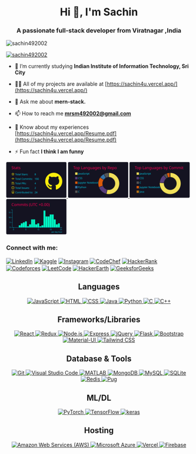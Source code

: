 
<h1 align="center">Hi 👋, I'm Sachin</h1>
<h3 align="center">A passionate full-stack developer from Viratnagar ,India</h3>

<p align="left"> <img src="https://komarev.com/ghpvc/?username=sachin492002&label=Profile%20views&color=0e75b6&style=flat" alt="sachin492002" /> </p>

<p align="left"> <a href="https://github.com/ryo-ma/github-profile-trophy"><img src="https://github-profile-trophy.vercel.app/?username=sachin492002" alt="sachin492002" /></a> </p>

- 🌱 I’m currently studying **Indian Institute of Information Technology, Sri City**

- 👨‍💻 All of my projects are available at [https://sachin4u.vercel.app/](https://sachin4u.vercel.app/)

- 💬 Ask me about **mern-stack.**

- 📫 How to reach me **mrsm492002@gmail.com**

- 📄 Know about my experiences [https://sachin4u.vercel.app/Resume.pdf](https://sachin4u.vercel.app/Resume.pdf)

- ⚡ Fun fact **I think I am funny**




<a  href="https://github.com/sachin492002">

<img src="https://raw.githubusercontent.com/sachin492002/profile-cards/master/profile-summary-card-output/2077/3-stats.svg" width="32.5%">
<img src="https://raw.githubusercontent.com/sachin492002/profile-cards/master/profile-summary-card-output/2077/1-repos-per-language.svg" width="32.5%">
<img src="https://raw.githubusercontent.com/sachin492002/profile-cards/master/profile-summary-card-output/2077/2-most-commit-language.svg" width="32.5%">
<img src="https://raw.githubusercontent.com/sachin492002/profile-cards/master/profile-summary-card-output/2077/4-productive-time.svg" width="32.5%">
</a>
<h3 align="left">Connect with me:</h3>

<p align="left">
<a href="https://linkedin.com/in/sachin-meena-9188ab200" target="_blank"><img align="center" src="https://img.icons8.com/color/48/000000/linkedin.png" alt="LinkedIn" height="60" width="60" /></a>
<a href="https://kaggle.com/xosachin" target="_blank"><img align="center" src="https://cdn.icon-icons.com/icons2/2699/PNG/512/kaggle_logo_icon_168474.png" alt="Kaggle" height="60" width="60" /></a>
<a href="https://instagram.com/xo_sachin1" target="_blank"><img align="center" src="https://cdn-icons-png.flaticon.com/512/174/174855.png" alt="Instagram" height="60" width="60" /></a>
<a href="https://www.codechef.com/users/xo_creature" target="_blank"><img align="center" src="https://img.icons8.com/color/48/000000/codechef.png" alt="CodeChef" height="60" width="60" /></a>
<a href="https://www.hackerrank.com/mrsm492002" target="_blank"><img align="center" src="https://upload.wikimedia.org/wikipedia/commons/thumb/4/40/HackerRank_Icon-1000px.png/800px-HackerRank_Icon-1000px.png" alt="HackerRank" height="60" width="60" /></a>
<a href="https://codeforces.com/profile/sachin492002" target="_blank"><img align="center" src="https://res.cloudinary.com/practicaldev/image/fetch/s--mzwvoucO--/c_imagga_scale,f_auto,fl_progressive,h_1080,q_auto,w_1080/https://dev-to-uploads.s3.amazonaws.com/uploads/articles/cer3l19eex0wy900b101.jpg" alt="Codeforces" height="60" width="60" /></a>
<a href="https://www.leetcode.com/user2026es" target="_blank"><img align="center" src="https://leetcode.com/static/images/LeetCode_logo_rvs.png" alt="LeetCode" height="60" width="60" /></a>
<a href="https://www.hackerearth.com/@mrsm492002" target="_blank"><img align="center" src="https://upload.wikimedia.org/wikipedia/commons/e/e8/HackerEarth_logo.png" alt="HackerEarth" height="60" width="60" /></a>
<a href="https://auth.geeksforgeeks.org/user/mrsm492002/profile" target="_blank"><img align="center" src="https://media.geeksforgeeks.org/wp-content/cdn-uploads/gfg_200x200-min.png" alt="GeeksforGeeks" height="60" width="60" /></a>
</p>


<h2 align="center">Languages</h2>

<p align="center">
  <a href="https://developer.mozilla.org/en-US/docs/Web/JavaScript">
    <img src="https://skillicons.dev/icons?i=js" alt="JavaScript" />
  </a>
  <a href="https://developer.mozilla.org/en-US/docs/Web/HTML">
    <img src="https://skillicons.dev/icons?i=html" alt="HTML" />
  </a>
  <a href="https://developer.mozilla.org/en-US/docs/Web/CSS">
    <img src="https://skillicons.dev/icons?i=css" alt="CSS" />
  </a>
  <a href="https://docs.oracle.com/en/java/">
    <img src="https://skillicons.dev/icons?i=java" alt="Java" />
  </a>
  <a href="https://www.python.org/">
    <img src="https://skillicons.dev/icons?i=python" alt="Python" />
  </a>
  <a href="https://en.cppreference.com/w/">
    <img src="https://skillicons.dev/icons?i=c" alt="C" />
  </a>
  <a href="https://en.cppreference.com/w/">
    <img src="https://skillicons.dev/icons?i=cpp" alt="C++" />
  </a>
</p>

<h2 align="center">Frameworks/Libraries</h2>

<p align="center">
  <a href="https://reactjs.org">
    <img src="https://skillicons.dev/icons?i=react" alt="React" />
  </a>
  <a href="https://redux.js.org">
    <img src="https://skillicons.dev/icons?i=redux" alt="Redux" />
  </a>
  <a href="https://nodejs.org">
    <img src="https://skillicons.dev/icons?i=nodejs" alt="Node.js" />
  </a>
  <a href="https://expressjs.com">
    <img src="https://skillicons.dev/icons?i=express" alt="Express" />
  </a>
  <a href="https://jquery.com">
    <img src="https://skillicons.dev/icons?i=jquery" alt="jQuery" />
  </a>
  <a href="https://flask.palletsprojects.com">
    <img src="https://skillicons.dev/icons?i=flask" alt="Flask" />
  </a>
  <a href="https://getbootstrap.com">
    <img src="https://skillicons.dev/icons?i=bootstrap" alt="Bootstrap" />
  </a>
  <a href="https://mui.com">
    <img src="https://skillicons.dev/icons?i=materialui" alt="Material-UI" />
  </a>
  <a href="https://tailwindcss.com">
    <img src="https://skillicons.dev/icons?i=tailwind" alt="Tailwind CSS" />
  </a>
</p>

<h2 align="center">Database & Tools</h2>

<p align="center">
  <a href="https://git-scm.com">
    <img src="https://skillicons.dev/icons?i=git" alt="Git" />
  </a>
  <a href="https://code.visualstudio.com">
    <img src="https://skillicons.dev/icons?i=vscode" alt="Visual Studio Code" />
  </a>
  <a href="https://www.mathworks.com/products/matlab.html">
    <img src="https://skillicons.dev/icons?i=matlab" alt="MATLAB" />
  </a>
  <a href="https://www.mongodb.com">
    <img src="https://skillicons.dev/icons?i=mongodb" alt="MongoDB" />
  </a>
  <a href="https://www.mysql.com">
    <img src="https://skillicons.dev/icons?i=mysql" alt="MySQL" />
  </a>
  <a href="https://www.sqlite.org">
    <img src="https://skillicons.dev/icons?i=sqlite" alt="SQLite" />
  </a>
  <a href="https://redis.io">
    <img src="https://skillicons.dev/icons?i=redis" alt="Redis" />
  </a>
  <a href="https://pugjs.org">
    <img src="https://skillicons.dev/icons?i=pug" alt="Pug" />
  </a>
</p>


<h2 align="center" >ML/DL</h2>

<p align="center">
  <a href="https://pytorch.org">
    <img src="https://skillicons.dev/icons?i=pytorch" alt="PyTorch" />
  </a>
  <a href="https://www.tensorflow.org">
    <img src="https://skillicons.dev/icons?i=tensorflow" alt="TensorFlow" />
  </a>
 <a href="https://keras.io">
  <img src="https://media.licdn.com/dms/image/C560BAQG2-bElRVrSqw/company-logo_200_200/0/1547450366259?e=2147483647&v=beta&t=iHQkvteyw3xGd7phJgTrQS8hy18lxmpWrfaoeEbXP_g" width="45" height="45" alt="keras"></img></a>
 </p>


<h2 align="center">Hosting</h2>

<p align="center">
  <a href="https://aws.amazon.com">
    <img src="https://skillicons.dev/icons?i=aws" alt="Amazon Web Services (AWS)" />
  </a>
  <a href="https://azure.microsoft.com">
    <img src="https://skillicons.dev/icons?i=azure" alt="Microsoft Azure" />
  </a>
  <a href="https://vercel.com">
    <img src="https://skillicons.dev/icons?i=vercel" alt="Vercel" />
  </a>
  <a href="https://firebase.google.com">
    <img src="https://skillicons.dev/icons?i=firebase" alt="Firebase" />
  </a>
</p>
